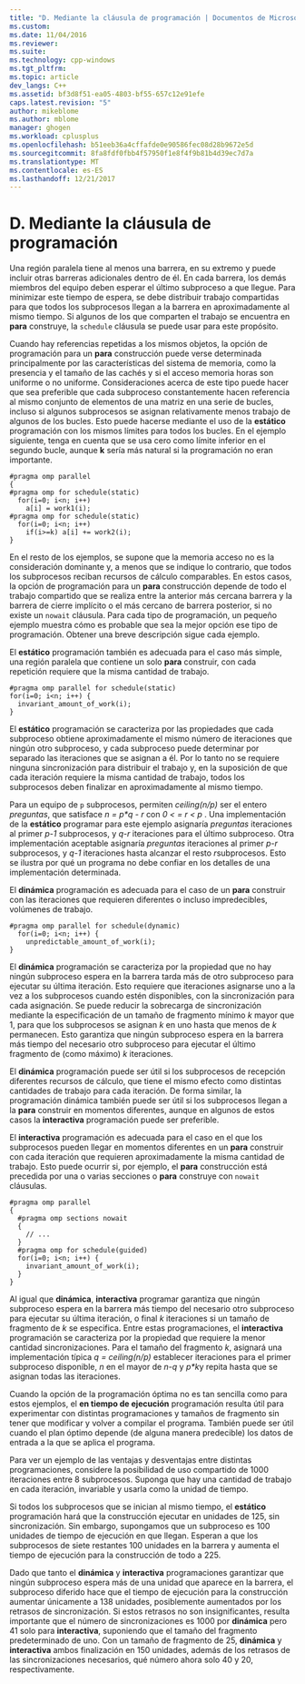 ```yaml
---
title: "D. Mediante la cláusula de programación | Documentos de Microsoft"
ms.custom: 
ms.date: 11/04/2016
ms.reviewer: 
ms.suite: 
ms.technology: cpp-windows
ms.tgt_pltfrm: 
ms.topic: article
dev_langs: C++
ms.assetid: bf3d8f51-ea05-4803-bf55-657c12e91efe
caps.latest.revision: "5"
author: mikeblome
ms.author: mblome
manager: ghogen
ms.workload: cplusplus
ms.openlocfilehash: b51eeb36a4cffafde0e90586fec08d28b9672e5d
ms.sourcegitcommit: 8fa8fdf0fbb4f57950f1e8f4f9b81b4d39ec7d7a
ms.translationtype: MT
ms.contentlocale: es-ES
ms.lasthandoff: 12/21/2017
---
```

# <a name="d-using-the-schedule-clause"></a>D. Mediante la cláusula de programación
Una región paralela tiene al menos una barrera, en su extremo y puede incluir otras barreras adicionales dentro de él. En cada barrera, los demás miembros del equipo deben esperar el último subproceso a que llegue. Para minimizar este tiempo de espera, se debe distribuir trabajo compartidas para que todos los subprocesos llegan a la barrera en aproximadamente al mismo tiempo. Si algunos de los que comparten el trabajo se encuentra en **para** construye, la `schedule` cláusula se puede usar para este propósito.  
  
 Cuando hay referencias repetidas a los mismos objetos, la opción de programación para un **para** construcción puede verse determinada principalmente por las características del sistema de memoria, como la presencia y el tamaño de las cachés y si el acceso memoria horas son uniforme o no uniforme. Consideraciones acerca de este tipo puede hacer que sea preferible que cada subproceso constantemente hacen referencia al mismo conjunto de elementos de una matriz en una serie de bucles, incluso si algunos subprocesos se asignan relativamente menos trabajo de algunos de los bucles. Esto puede hacerse mediante el uso de la **estático** programación con los mismos límites para todos los bucles. En el ejemplo siguiente, tenga en cuenta que se usa cero como límite inferior en el segundo bucle, aunque **k** sería más natural si la programación no eran importante.  
  
```  
#pragma omp parallel  
{  
#pragma omp for schedule(static)  
  for(i=0; i<n; i++)  
    a[i] = work1(i);  
#pragma omp for schedule(static)  
  for(i=0; i<n; i++)  
    if(i>=k) a[i] += work2(i);  
}  
```  
  
 En el resto de los ejemplos, se supone que la memoria acceso no es la consideración dominante y, a menos que se indique lo contrario, que todos los subprocesos reciban recursos de cálculo comparables. En estos casos, la opción de programación para un **para** construcción depende de todo el trabajo compartido que se realiza entre la anterior más cercana barrera y la barrera de cierre implícito o el más cercano de barrera posterior, si no existe un `nowait` cláusula. Para cada tipo de programación, un pequeño ejemplo muestra cómo es probable que sea la mejor opción ese tipo de programación. Obtener una breve descripción sigue cada ejemplo.  
  
 El **estático** programación también es adecuada para el caso más simple, una región paralela que contiene un solo **para** construir, con cada repetición requiere que la misma cantidad de trabajo.  
  
```  
#pragma omp parallel for schedule(static)  
for(i=0; i<n; i++) {  
  invariant_amount_of_work(i);  
}  
```  
  
 El **estático** programación se caracteriza por las propiedades que cada subproceso obtiene aproximadamente el mismo número de iteraciones que ningún otro subproceso, y cada subproceso puede determinar por separado las iteraciones que se asignan a él. Por lo tanto no se requiere ninguna sincronización para distribuir el trabajo y, en la suposición de que cada iteración requiere la misma cantidad de trabajo, todos los subprocesos deben finalizar en aproximadamente al mismo tiempo.  
  
 Para un equipo de `p` subprocesos, permiten *ceiling(n/p)* ser el entero *preguntas*, que satisface *n = p\*q - r* con *0 < = r < p* . Una implementación de la **estático** programar para este ejemplo asignaría *preguntas* iteraciones al primer *p-1* subprocesos, y *q-r* iteraciones para el último subproceso.  Otra implementación aceptable asignaría *preguntas* iteraciones al primer *p-r* subprocesos, y *q-1* iteraciones hasta alcanzar el resto *r*subprocesos. Esto se ilustra por qué un programa no debe confiar en los detalles de una implementación determinada.  
  
 El **dinámica** programación es adecuada para el caso de un **para** construir con las iteraciones que requieren diferentes o incluso impredecibles, volúmenes de trabajo.  
  
```  
#pragma omp parallel for schedule(dynamic)  
  for(i=0; i<n; i++) {  
    unpredictable_amount_of_work(i);  
}  
```  
  
 El **dinámica** programación se caracteriza por la propiedad que no hay ningún subproceso espera en la barrera tarda más de otro subproceso para ejecutar su última iteración. Esto requiere que iteraciones asignarse uno a la vez a los subprocesos cuando estén disponibles, con la sincronización para cada asignación. Se puede reducir la sobrecarga de sincronización mediante la especificación de un tamaño de fragmento mínimo *k* mayor que 1, para que los subprocesos se asignan *k* en uno hasta que menos de *k* permanecen. Esto garantiza que ningún subproceso espera en la barrera más tiempo del necesario otro subproceso para ejecutar el último fragmento de (como máximo) *k* iteraciones.  
  
 El **dinámica** programación puede ser útil si los subprocesos de recepción diferentes recursos de cálculo, que tiene el mismo efecto como distintas cantidades de trabajo para cada iteración. De forma similar, la programación dinámica también puede ser útil si los subprocesos llegan a la **para** construir en momentos diferentes, aunque en algunos de estos casos la **interactiva** programación puede ser preferible.  
  
 El **interactiva** programación es adecuada para el caso en el que los subprocesos pueden llegar en momentos diferentes en un **para** construir con cada iteración que requieren aproximadamente la misma cantidad de trabajo. Esto puede ocurrir si, por ejemplo, el **para** construcción está precedida por una o varias secciones o **para** construye con `nowait` cláusulas.  
  
```  
#pragma omp parallel  
{  
  #pragma omp sections nowait  
  {  
    // ...  
  }  
  #pragma omp for schedule(guided)  
  for(i=0; i<n; i++) {  
    invariant_amount_of_work(i);  
  }  
}  
```  
  
 Al igual que **dinámica**, **interactiva** programar garantiza que ningún subproceso espera en la barrera más tiempo del necesario otro subproceso para ejecutar su última iteración, o final *k* iteraciones si un tamaño de fragmento de *k* se especifica. Entre estas programaciones, el **interactiva** programación se caracteriza por la propiedad que requiere la menor cantidad sincronizaciones. Para el tamaño del fragmento *k*, asignará una implementación típica *q = ceiling(n/p)* establecer iteraciones para el primer subproceso disponible,  *n*  en el mayor de *n-q* y *p\*k*y repita hasta que se asignan todas las iteraciones.  
  
 Cuando la opción de la programación óptima no es tan sencilla como para estos ejemplos, el **en tiempo de ejecución** programación resulta útil para experimentar con distintas programaciones y tamaños de fragmento sin tener que modificar y volver a compilar el programa. También puede ser útil cuando el plan óptimo depende (de alguna manera predecible) los datos de entrada a la que se aplica el programa.  
  
 Para ver un ejemplo de las ventajas y desventajas entre distintas programaciones, considere la posibilidad de uso compartido de 1000 iteraciones entre 8 subprocesos. Suponga que hay una cantidad de trabajo en cada iteración, invariable y usarla como la unidad de tiempo.  
  
 Si todos los subprocesos que se inician al mismo tiempo, el **estático** programación hará que la construcción ejecutar en unidades de 125, sin sincronización. Sin embargo, supongamos que un subproceso es 100 unidades de tiempo de ejecución en que llegan. Esperan a que los subprocesos de siete restantes 100 unidades en la barrera y aumenta el tiempo de ejecución para la construcción de todo a 225.  
  
 Dado que tanto el **dinámica** y **interactiva** programaciones garantizar que ningún subproceso espera más de una unidad que aparece en la barrera, el subproceso diferido hace que el tiempo de ejecución para la construcción aumentar únicamente a 138 unidades, posiblemente aumentados por los retrasos de sincronización. Si estos retrasos no son insignificantes, resulta importante que el número de sincronizaciones es 1000 por **dinámica** pero 41 solo para **interactiva**, suponiendo que el tamaño del fragmento predeterminado de uno. Con un tamaño de fragmento de 25, **dinámica** y **interactiva** ambos finalización en 150 unidades, además de los retrasos de las sincronizaciones necesarios, qué número ahora solo 40 y 20, respectivamente.